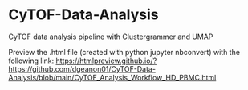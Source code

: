 # CyTOF-Data-Analysis
CyTOF data analysis pipeline with Clustergrammer and UMAP

Preview the .html file (created with python jupyter nbconvert) with the following link:
https://htmlpreview.github.io/?https://github.com/dgeanon01/CyTOF-Data-Analysis/blob/main/CyTOF_Analysis_Workflow_HD_PBMC.html
